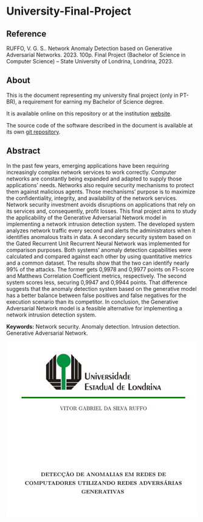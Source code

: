 # University-Final-Project

## Reference
RUFFO, V. G. S.. Network Anomaly Detection based on Generative Adversarial Networks. 2023. 100p. Final Project (Bachelor of Science in Computer Science) – State University of Londrina, Londrina, 2023.

## About
This is the document representing my university final project (only in PT-BR), a requirement for earning my Bachelor of Science degree. 

It is available online on this repository or at the institution [website](https://sites.uel.br/dc/wp-content/uploads/2023/06/TCC_VITOR_GABRIEL_DA_SILVA_RUFFO.pdf).

The source code of the software described in the document is available at its own [git repository](https://github.com/VitorgsRuffo/FP-GAN).


## Abstract
In the past few years, emerging applications have been requiring increasingly complex network services to work correctly. Computer networks are constantly being expanded and adapted to supply those applications’ needs. Networks also require security mechanisms to protect them against malicious agents. Those mechanisms’ purpose is to maximize the confidentiality, integrity, and availability of the network services. Network security investment avoids disruptions on applications that rely on its services and, consequently, profit losses. This final project aims to study the applicability of the Generative Adversarial Network model in implementing a network intrusion detection system. The developed system analyzes network traffic every second and alerts the administrators when it identifies anomalous traits in data. A secondary security system based on the Gated Recurrent Unit Recurrent Neural Network was implemented for comparison purposes. Both systems’ anomaly detection capabilities were calculated and compared against each other by using quantitative metrics and a common dataset. The results show that the two can identify nearly 99% of the attacks. The former gets 0,9978 and 0,9977 points on F1-score and Matthews Correlation Coefficient metrics, respectively. The second system scores less, securing 0,9947 and 0,9944 points. That difference suggests that the anomaly detection system based on the generative model has a better balance between false positives and false negatives for the execution scenario than its competitor. In conclusion, the Generative Adversarial Network model is a feasible alternative for implementing a network intrusion detection system.

**Keywords:** Network security. Anomaly detection. Intrusion detection. Generative Adversarial Network.

![capa](capa.png)
